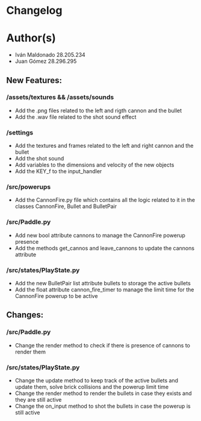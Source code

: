 # Changelog

# Author(s)

- Iván Maldonado 28.205.234
- Juan Gómez 28.296.295

## New Features:

### /assets/textures && /assets/sounds

- Add the .png files related to the left and rigth cannon and the bullet
- Add the .wav file related to the shot sound effect 

### /settings

- Add the textures and frames related to the left and right cannon and the bullet
- Add the shot sound
- Add variables to the dimensions and velocity of the new objects
- Add the KEY_f to the input_handler

### /src/powerups

- Add the CannonFire.py file which contains all the logic related to it in the classes CannonFire, Bullet and BulletPair

### /src/Paddle.py

- Add new bool attribute cannons to manage the CannonFire powerup presence
- Add the methods get_cannos and leave_cannons to update the cannons attribute

### /src/states/PlayState.py

- Add the new BulletPair list attribute bullets to storage the active bullets
- Add the float attribute cannon_fire_timer to manage the limit time for the CannonFire powerup to be active
 


## Changes:

### /src/Paddle.py

- Change the render method to check if there is presence of cannons to render them

### /src/states/PlayState.py

- Change the update method to keep track of the active bullets and update them, solve brick collisions and the powerup limit time
- Change the render method to render the bullets in case they exists and they are still active
- Change the on_input method to shot the bullets in case the powerup is still active

 




